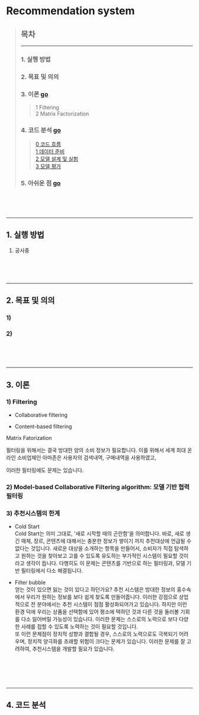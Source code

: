 Recommendation system
=

> ## 목차
> ---
> ### 1. 실행 방법   
> ### 2. 목표 및 의의   
> ### 3. 이론 [go](#3-이론)
>   > 1 Filtering       
>   > 2 Matrix Factorization 
>
> ### 4. 코드 분석 [go](#4-코드-분석)
>   > [0 코드 흐름](#0-코드-흐름)   
>   > [1 데이터 준비](#1-데이터-준비-및-전처리)    
>   > [2 모델 설계 및 실험](#2-모델-설계-및-실험)   
>   > [3 모델 평가](#3-모델-평가)   
> ### 5. 아쉬운 점 [go](#5-아쉬운-점)

<br><br><br>

- - - -

## 1. 실행 방법
 1. 공사중

<br><br><br>

- - - -

## 2. 목표 및 의의

### 1) 

### 2) 

<br><br><br>

- - - - 
## 3. 이론

### 1) Filtering
  - Collaborative filtering
 
  - Content-based filtering



Matrix Fatorization 

 필터링을 위해서는 결국 방대한 양의 소비 정보가 필요합니다. 이를 위해서 세계 최대 온라인 소비업체인 아마존은 사용자의 검색내역, 구매내역을 사용하였고,


 이러한 필터링에도 문제는 있습니다. 


### 2) Model-based Collaborative Filtering algorithm: 모델 기반 협력 필터링


### 3) 추천시스템의 한계
 - Cold Start   
 Cold Start는 의미 그대로, '새로 시작할 때의 곤란함'을 의미합니다. 바로, 새로 생긴 매체, 장르, 콘텐츠에 대해서는 충분한 정보가 쌓이기 까지 추천대상에 언급될 수 없다는 것입니다. 새로운 대상을 소개하는 항목을 만들어서, 소비자가 직접 탐색하고 원하는 것을 찾아보고 고를 수 있도록 유도하는 부가적인 시스템이 필요할 것이라고 생각이 듭니다. 다행히도 이 문제는 콘텐츠를 기반으로 하는 필터링과, 모델 기반 필터링에서 다소 해결됩니다.

 - Filter bubble    
 얻는 것이 있으면 잃는 것이 있다고 하던가요? 추천 시스템은 방대한 정보의 홍수속에서 우리가 원하는 정보를 보다 쉽게 찾도록 만들어줍니다. 이러한 강점으로 상업적으로 전 분야에서는 추천 시스템이 점점 활성화되어가고 있습니다. 하지만 이런 환경 덕에 우리는 상품을 선택함에 있어 평소에 택하던 것과 다른 것을 둘러볼 기회를 다소 잃어버릴 가능성이 있습니다. 이러한 문제는 스스로의 노력으로 보다 다양한 사례를 접할 수 있도록 노력하는 것이 필요할 것입니다.     
 또 이런 문제점이 정치적 성향과 결합될 경우, 스스로의 노력으로도 극복되기 어려우며, 정치적 양극화를 초래할 위험이 크다는 문제가 있습니다. 이러한 문제를 잘 고려하여, 추천시스템을 개발할 필요가 있습니다.


<br><br><br><br>

- - - -
## 4. 코드 분석
